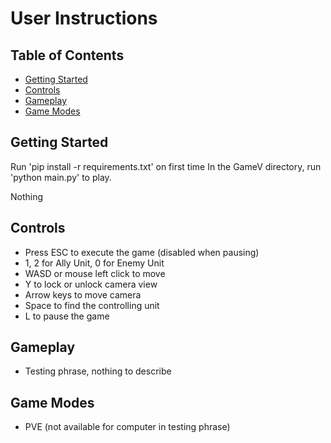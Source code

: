 # User Instructions

## Table of Contents
- [Getting Started](#getting-started)
- [Controls](#controls)
- [Gameplay](#gameplay)
- [Game Modes](#game-modes)

## Getting Started
Run 'pip install -r requirements.txt' on first time
In the GameV directory, run 'python main.py' to play.

Nothing
## Controls
- Press ESC to execute the game (disabled when pausing)
- 1, 2 for Ally Unit, 0 for Enemy Unit
- WASD or mouse left click to move
- Y to lock or unlock camera view
- Arrow keys to move camera
- Space to find the controlling unit
- L to pause the game
## Gameplay
- Testing phrase, nothing to describe
## Game Modes
- PVE (not available for computer in testing phrase)